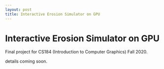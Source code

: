 ```yaml
---
layout: post
title: Interactive Erosion Simulator on GPU
---
```


# Interactive Erosion Simulator on GPU

Final project for CS184 (Introduction to Computer Graphics) Fall 2020.

details coming soon.

